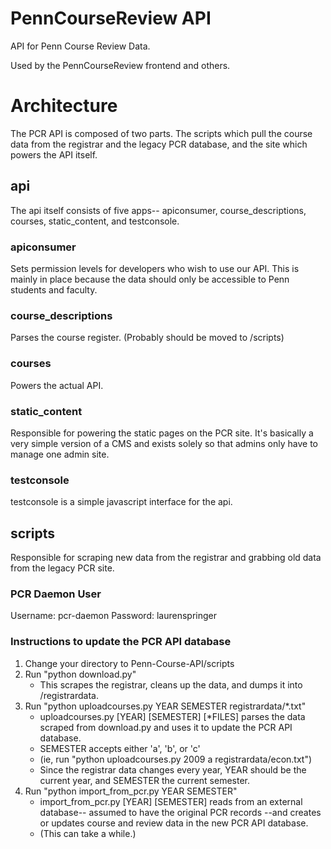 
# PennCourseReview API

API for Penn Course Review Data.

Used by the PennCourseReview frontend and others.

# Architecture

The PCR API is composed of two parts. The scripts which pull the course data from the registrar and the legacy PCR database, and the site which powers the API itself.

## api
The api itself consists of five apps-- apiconsumer, course_descriptions, courses, static_content, and testconsole.

### apiconsumer
Sets permission levels for developers who wish to use our API. This is mainly in place because the data should only be accessible to Penn students and faculty.

### course_descriptions
Parses the course register. (Probably should be moved to /scripts)

### courses
Powers the actual API.

### static_content
Responsible for powering the static pages on the PCR site. It's basically a very simple version of a CMS and exists solely so that admins only have to manage one admin site.

### testconsole
testconsole is a simple javascript interface for the api.

## scripts
Responsible for scraping new data from the registrar and grabbing old data from the legacy PCR site.

### PCR Daemon User
Username: pcr-daemon
Password: laurenspringer

### Instructions to update the PCR API database

1. Change your directory to Penn-Course-API/scripts
2. Run "python download.py"
    * This scrapes the registrar, cleans up the data, and dumps it into /registrardata.
3. Run "python uploadcourses.py YEAR SEMESTER registrardata/*.txt"
   * uploadcourses.py [YEAR] [SEMESTER] [*FILES] parses the data scraped from download.py and uses it to update the PCR API database.
   * SEMESTER accepts either 'a', 'b', or 'c'
   * (ie, run "python uploadcourses.py 2009 a registrardata/econ.txt")
   * Since the registrar data changes every year, YEAR should be the current year, and SEMESTER the current semester.
4. Run "python import_from_pcr.py YEAR SEMESTER"
   * import_from_pcr.py [YEAR] [SEMESTER] reads from an external database-- assumed to have the original PCR records --and creates or updates course and review data in the new PCR API database.
   * (This can take a while.)
